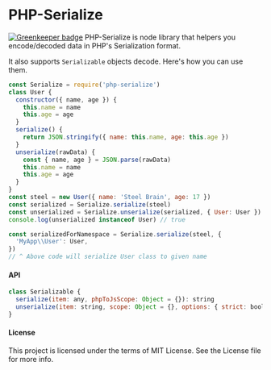 # PHP-Serialize

[![Greenkeeper badge](https://badges.greenkeeper.io/steelbrain/php-serialize.svg)](https://greenkeeper.io/)
PHP-Serialize is node library that helpers you encode/decoded data in PHP's Serialization format.

It also supports `Serializable` objects decode. Here's how you can use them.

```js
const Serialize = require('php-serialize')
class User {
  constructor({ name, age }) {
    this.name = name
    this.age = age
  }
  serialize() {
    return JSON.stringify({ name: this.name, age: this.age })
  }
  unserialize(rawData) {
    const { name, age } = JSON.parse(rawData)
    this.name = name
    this.age = age
  }
}
const steel = new User({ name: 'Steel Brain', age: 17 })
const serialized = Serialize.serialize(steel)
const unserialized = Serialize.unserialize(serialized, { User: User }) // Passing available classes
console.log(unserialized instanceof User) // true

const serializedForNamespace = Serialize.serialize(steel, {
  'MyApp\\User': User,
})
// ^ Above code will serialize User class to given name
```

#### API

```js
class Serializable {
  serialize(item: any, phpToJsScope: Object = {}): string
  unserialize(item: string, scope: Object = {}, options: { strict: boolean } = { strict: false }): any
}
```

#### License

This project is licensed under the terms of MIT License. See the License file for more info.

